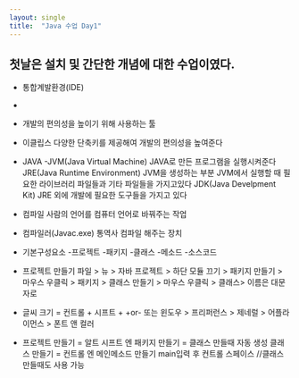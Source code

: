 ```yaml
---
layout: single
title:  "Java 수업 Day1"
---
```

## 첫날은 설치 및 간단한 개념에 대한 수업이였다.

* 통합계발환경(IDE)
* 
* 개발의 편의성을 높이기 위해 사용하는 툴

* 이클립스
   	다양한 단축키를 제공해여 개발의 편의성을 높여준다


* JAVA
    	-JVM(Java Virtual Machine)
   		JAVA로 만든 프로그램을 실행시켜준다
   	JRE(Java Runtime Environment)
	   	JVM을 생성하는 부분
   		JVM에서 실행할 때 필요한 라이브러리
   		파일들과 기타 파일들을 가지고있다
   	JDK(Java Develpment Kit)
   		JRE 외에 개발에 필요한 도구들을 가지고 있다

* 컴파일
   	사람의 언어를 컴퓨터 언어로 바꿔주는 작업

* 컴파일러(Javac.exe)
   	통역사
   	컴파일 해주는 장치

* 기본구성요소
   -프로젝트
   	-패키지
	   	-클래스
	   		-메소드
		   		-소스코드

* 프로젝트 만들기 파일 > 뉴 > 자바 프로젝트 > 하단 모듈 끄기 > 
패키지 만들기 > 마우스 우클릭 > 패키지 > 클래스 만들기 > 마우스 우클릭 > 클래스> 이름은 대문자로

* 글씨 크기 = 컨트롤 + 시프트 + +or-
또는 윈도우 > 프리퍼런스 > 제네럴 > 어플라이먼스 > 폰트 앤 컬러

* 프로젝트 만들기 = 알트 시프트 엔
   패키지 만들기 = 클래스 만들때 자동 생성
   클래스 만들기 = 컨트롤 엔
   메인메소드 만들기 main입력 후 컨트롤 스페이스 //클래스 만들때도 사용 가능
